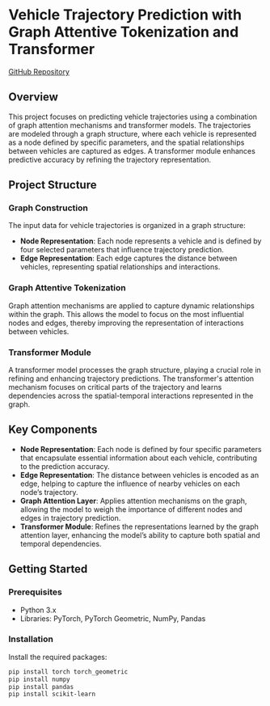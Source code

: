 # Vehicle Trajectory Prediction with Graph Attentive Tokenization and Transformer

[GitHub Repository](https://github.com/Rohit-Chakraborty/Cloud-Project.git)

## Overview
This project focuses on predicting vehicle trajectories using a combination of graph attention mechanisms and transformer models. The trajectories are modeled through a graph structure, where each vehicle is represented as a node defined by specific parameters, and the spatial relationships between vehicles are captured as edges. A transformer module enhances predictive accuracy by refining the trajectory representation.

## Project Structure

### Graph Construction
The input data for vehicle trajectories is organized in a graph structure:

- **Node Representation**: Each node represents a vehicle and is defined by four selected parameters that influence trajectory prediction.
- **Edge Representation**: Each edge captures the distance between vehicles, representing spatial relationships and interactions.

### Graph Attentive Tokenization
Graph attention mechanisms are applied to capture dynamic relationships within the graph. This allows the model to focus on the most influential nodes and edges, thereby improving the representation of interactions between vehicles.

### Transformer Module
A transformer model processes the graph structure, playing a crucial role in refining and enhancing trajectory predictions. The transformer's attention mechanism focuses on critical parts of the trajectory and learns dependencies across the spatial-temporal interactions represented in the graph.

## Key Components

- **Node Representation**: Each node is defined by four specific parameters that encapsulate essential information about each vehicle, contributing to the prediction accuracy.
- **Edge Representation**: The distance between vehicles is encoded as an edge, helping to capture the influence of nearby vehicles on each node’s trajectory.
- **Graph Attention Layer**: Applies attention mechanisms on the graph, allowing the model to weigh the importance of different nodes and edges in trajectory prediction.
- **Transformer Module**: Refines the representations learned by the graph attention layer, enhancing the model’s ability to capture both spatial and temporal dependencies.

## Getting Started

### Prerequisites
- Python 3.x
- Libraries: PyTorch, PyTorch Geometric, NumPy, Pandas

### Installation
Install the required packages:

```bash
pip install torch torch_geometric
pip install numpy
pip install pandas
pip install scikit-learn
